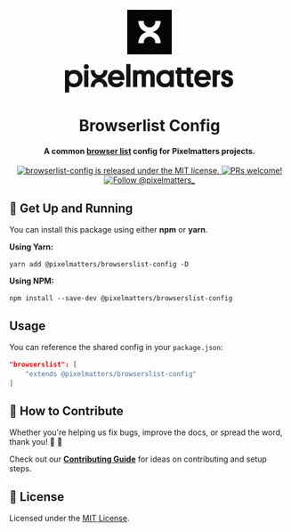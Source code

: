 <p align="center">
    <img width="80" src="./img/pixelmatters-logo.jpeg" />
</p>

<p align="center">
    <img src="./img/pixelmatters-name.svg" />
</p>

<h1 align="center">
    Browserlist Config
</h1>

<h4 align="center">
    A common <a href="https://github.com/browserslist/browserslist" target="_blank">browser list</a> config for Pixelmatters projects.
</h4>

<p align="center">
    <a href="https://github.com/Pixelmatters/browserlist-config/blob/main/LICENSE">
        <img src="https://img.shields.io/badge/license-MIT-blue.svg" alt="browserlist-config is released under the MIT license." />
    </a>
    <a href="https://github.com/Pixelmatters/browserlist-config/blob/main/CONTRIBUTING.md">
        <img src="https://img.shields.io/badge/PRs-welcome-brightgreen.svg" alt="PRs welcome!" />
    </a>
    <a href="https://twitter.com/intent/follow?screen_name=pixelmatters_">
      <img src="https://img.shields.io/twitter/follow/pixelmatters_.svg?label=Follow%20@pixelmatters_" alt="Follow @pixelmatters_" />
    </a>
</p>

## 🚀 Get Up and Running

You can install this package using either **npm** or **yarn**.

**Using Yarn:**

```shell
yarn add @pixelmatters/browserslist-config -D
```

**Using NPM:**

```shell
npm install --save-dev @pixelmatters/browserslist-config
```

## Usage

You can reference the shared config in your `package.json`:

```json
"browserslist": [
    "extends @pixelmatters/browserslist-config"
]
```

## 🤝 How to Contribute

Whether you're helping us fix bugs, improve the docs, or spread the word, thank you! 💪 🧡

Check out our [**Contributing Guide**](https://github.com/Pixelmatters/eslint-config-pixelmatters/blob/main/CONTRIBUTING.md) for ideas on contributing and setup steps.

## :memo: License

Licensed under the [MIT License](./LICENSE).
